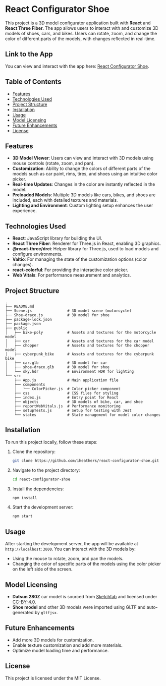 
# React Configurator Shoe

This project is a 3D model configurator application built with **React** and **React Three Fiber**. The app allows users to interact with and customize 3D models of shoes, cars, and bikes. Users can rotate, zoom, and change the color of different parts of the models, with changes reflected in real-time.

## Link to the App

You can view and interact with the app here: [React Configurator Shoe](https://iheathers.github.io/react-configurator-shoe/).

## Table of Contents

- [Features](#features)
- [Technologies Used](#technologies-used)
- [Project Structure](#project-structure)
- [Installation](#installation)
- [Usage](#usage)
- [Model Licensing](#model-licensing)
- [Future Enhancements](#future-enhancements)
- [License](#license)

## Features

- **3D Model Viewer**: Users can view and interact with 3D models using mouse controls (rotate, zoom, and pan).
- **Customization**: Ability to change the colors of different parts of the models such as car paint, rims, tires, and shoes using an intuitive color picker.
- **Real-time Updates**: Changes in the color are instantly reflected in the model.
- **Preloaded Models**: Multiple 3D models like cars, bikes, and shoes are included, each with detailed textures and materials.
- **Lighting and Environment**: Custom lighting setup enhances the user experience.

## Technologies Used

- **React**: JavaScript library for building the UI.
- **React Three Fiber**: Renderer for Three.js in React, enabling 3D graphics.
- **@react-three/drei**: Helper library for Three.js, used to load models and configure environments.
- **Valtio**: For managing the state of the customization options (color changes).
- **react-colorful**: For providing the interactive color picker.
- **Web Vitals**: For performance measurement and analytics.

## Project Structure

```plaintext
.
├── README.md
├── Scene.js                # 3D model scene (motorcycle)
├── Shoe-draco.js           # 3D model for shoe
├── package-lock.json
├── package.json
├── public
│   ├── bike-poly           # Assets and textures for the motorcycle model
│   ├── car                 # Assets and textures for the car model
│   ├── chopper             # Assets and textures for the chopper model
│   ├── cyberpunk_bike      # Assets and textures for the cyberpunk bike
│   ├── car.glb             # 3D model for car
│   ├── shoe-draco.glb      # 3D model for shoe
│   └── sky.hdr             # Environment HDR for lighting
└── src
    ├── App.js              # Main application file
    ├── components
    │   └── ColorPicker.js  # Color picker component
    ├── css                 # CSS files for styling
    ├── index.js            # Entry point for React
    ├── objects             # 3D models of bike, car, and shoe
    ├── reportWebVitals.js  # Performance monitoring
    ├── setupTests.js       # Setup for testing with Jest
    └── states              # State management for model color changes
```

## Installation

To run this project locally, follow these steps:

1. Clone the repository:
   ```bash
   git clone https://github.com/iheathers/react-configurator-shoe.git
   ```
2. Navigate to the project directory:
   ```bash
   cd react-configurator-shoe
   ```
3. Install the dependencies:
   ```bash
   npm install
   ```
4. Start the development server:
   ```bash
   npm start
   ```

## Usage

After starting the development server, the app will be available at `http://localhost:3000`. You can interact with the 3D models by:

- Using the mouse to rotate, zoom, and pan the models.
- Changing the color of specific parts of the models using the color picker on the left side of the screen.

## Model Licensing

- **Datsun 280Z** car model is sourced from [Sketchfab](https://sketchfab.com/3d-models/free-datsun-280z-0789ab2ece9442de94b3c41595e0ecbd) and licensed under [CC-BY-4.0](http://creativecommons.org/licenses/by/4.0/).
- **Shoe model** and other 3D models were imported using GLTF and auto-generated by `gltfjsx`.

## Future Enhancements

- Add more 3D models for customization.
- Enable texture customization and add more materials.
- Optimize model loading time and performance.

## License

This project is licensed under the MIT License.
